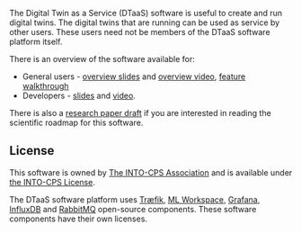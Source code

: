 The Digital Twin as a Service (DTaaS) software is useful to create and run digital twins. The digital twins that are running can be used as service by other users. These users need not be members of the DTaaS software platform itself.

There is an overview of the software available for:

* General users - [overview slides](user/DTaaS-short-intro.pdf) and [overview video](user/DTaaS-short-intro.mp4), [feature walkthrough](user/website/dtaas-v0.2.0-demo.mp4)
* Developers - [slides](developer/system/DTaaS-overview.pdf) and [video](developer/system/DTaaS-overview.mkv).

There is also a [research paper draft](https://arxiv.org/abs/2305.07244) if you are interested in reading the scientific roadmap for this software.

## License

This software is owned by [The INTO-CPS Association](https://into-cps.org/) and is available under [the INTO-CPS License](LICENSE.md).

The DTaaS software platform uses [Træfik](https://github.com/traefik/traefik), [ML Workspace](https://github.com/ml-tooling/ml-workspace), [Grafana](https://github.com/grafana/grafana), [InfluxDB](https://github.com/influxdata/influxdb) and [RabbitMQ](https://github.com/rabbitmq/rabbitmq-server) open-source components. These software components have their own licenses.
